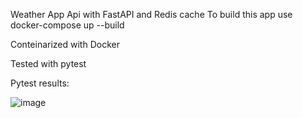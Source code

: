 Weather App Api with FastAPI and Redis cache
To build this app use
docker-compose up --build


Conteinarized with Docker

Tested with pytest

Pytest results:

![image](https://github.com/user-attachments/assets/a832c098-4cfc-4ece-beba-6130c731b07d)

